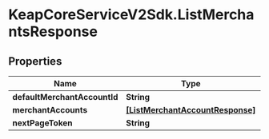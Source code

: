 # KeapCoreServiceV2Sdk.ListMerchantsResponse

## Properties

Name | Type | Description | Notes
------------ | ------------- | ------------- | -------------
**defaultMerchantAccountId** | **String** |  | [optional] 
**merchantAccounts** | [**[ListMerchantAccountResponse]**](ListMerchantAccountResponse.md) |  | [optional] 
**nextPageToken** | **String** |  | [optional] 


